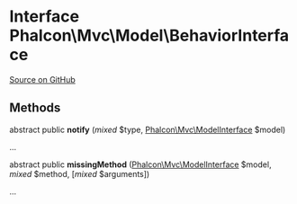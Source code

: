 # Interface **Phalcon\\Mvc\\Model\\BehaviorInterface**

<a href="https://github.com/phalcon/cphalcon/blob/master/phalcon/mvc/model/behaviorinterface.zep" class="btn btn-default btn-sm">Source on GitHub</a>

## Methods
abstract public  **notify** (*mixed* $type, [Phalcon\Mvc\ModelInterface](/en/3.1.2/api/Phalcon_Mvc_ModelInterface) $model)

...


abstract public  **missingMethod** ([Phalcon\Mvc\ModelInterface](/en/3.1.2/api/Phalcon_Mvc_ModelInterface) $model, *mixed* $method, [*mixed* $arguments])

...


